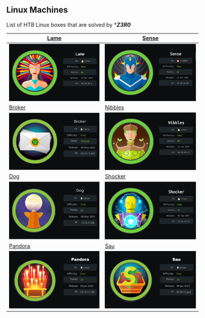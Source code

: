 ## Linux Machines

List of HTB Linux boxes that are solved by ****Z3R0***

| [Lame](Lame_Machine.md)                      | [Sense](Sense_Machine.md)                    |
| -------------------------------------------- | -------------------------------------------- |
| ![Lame](images-lame/cover-lame.png)          | ![](images-sense/sense.png)                  |
| [Broker](Broker_Machine.md)                  | [Nibbles](Nibbles_Machine.md)                |
| ![Broker](images-broker/cover_broker.png)    | ![Nibbles](images-nibbles/cover_nibbles.png) |
| [Dog](Dog_Machine.md)                        | [Shocker](Shocker_Machine.md)                |
| ![Dog](images-dog/cover_dog.png)             | ![Shocker](images-shocker/cover_shocker.png) |
| [Pandora](Pandora_Machine.md)                | [Sau](Sau_Machine.md)                        |
| ![Pandora](images-pandora/cover_pandora.png) | ![Sau](images-sau/cover_sau.png)             |
